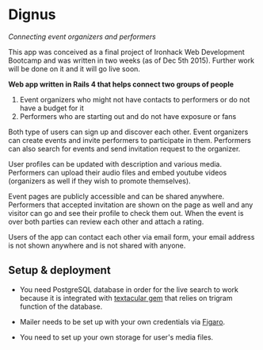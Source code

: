 # Dignus

_Connecting event organizers and performers_

This app was conceived as a final project of Ironhack Web Development Bootcamp and was written in two weeks (as of Dec 5th 2015). Further work will be done on it and it will go live soon.

__Web app written in Rails 4 that helps connect two groups of people__

1. Event organizers who might not have contacts to performers or do not have a budget for it
2. Performers who are starting out and do not have exposure or fans

Both type of users can sign up and discover each other. Event organizers can create events and invite performers to participate in them. Performers can also search for events and send invitation request to the organizer.

User profiles can be updated with description and various media. Performers can upload their audio files and embed youtube videos (organizers as well if they wish to promote themselves).

Event pages are publicly accessible and can be shared anywhere. Performers that accepted invitation are shown on the page as well and any visitor can go and see their profile to check them out. When the event is over both parties can review each other and attach a rating.

Users of the app can contact each other via email form, your email address is not shown anywhere and is not shared with anyone.

## Setup & deployment

- You need PostgreSQL database in order for the live search to work because it is integrated with [textacular gem](https://github.com/textacular/textacular) that relies on trigram function of the database.

- Mailer needs to be set up with your own credentials via [Figaro](https://github.com/laserlemon/figaro).

- You need to set up your own storage for user's media files.
